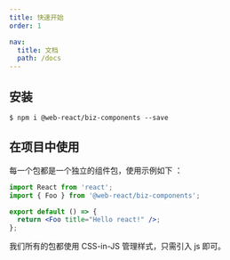 ```yaml
---
title: 快速开始
order: 1

nav:
  title: 文档
  path: /docs
---
```


## 安装

```shell
$ npm i @web-react/biz-components --save
```

## 在项目中使用

每一个包都是一个独立的组件包，使用示例如下 ：

```jsx 
import React from 'react';
import { Foo } from '@web-react/biz-components';

export default () => {
  return <Foo title="Hello react!" />;
};
```

我们所有的包都使用 CSS-in-JS 管理样式，只需引入 js 即可。
